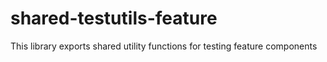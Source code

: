 # shared-testutils-feature

This library exports shared utility functions for testing feature components
